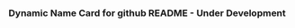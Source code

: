 <!--
 Copyright (c) 2021 Sri Lakshmi Kanthan P
 
 This software is released under the MIT License.
 https://opensource.org/licenses/MIT
-->

### Dynamic Name Card for github README - Under Development
